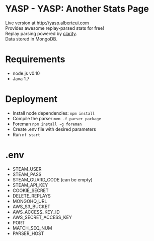 YASP - YASP: Another Stats Page
====

Live version at http://yasp.albertcui.com  
Provides awesome replay-parsed stats for free!  
Replay parsing powered by [clarity](https://github.com/skadistats/clarity).  
Data stored in MongoDB.

Requirements
====
* node.js v0.10
* Java 1.7

Deployment
====
* Install node dependencies: `npm install`
* Compile the parser `mvn -f parser package`
* Foreman `npm install -g foreman`
* Create .env file with desired parameters
* Run `nf start`

.env
====
* STEAM_USER
* STEAM_PASS
* STEAM_GUARD_CODE (can be empty)
* STEAM_API_KEY
* COOKIE_SECRET
* DELETE_REPLAYS
* MONGOHQ_URL
* AWS_S3_BUCKET
* AWS_ACCESS_KEY_ID
* AWS_SECRET_ACCESS_KEY
* PORT
* MATCH_SEQ_NUM
* PARSER_HOST

